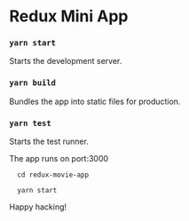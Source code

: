 # Redux Mini App

### `yarn start`

Starts the development server.

### `yarn build`

Bundles the app into static files for production.

### `yarn test`

Starts the test runner.

The app runs on port:3000

```
  cd redux-movie-app

  yarn start
```

Happy hacking!
